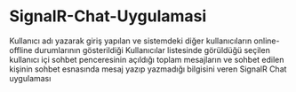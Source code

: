# SignalR-Chat-Uygulamasi
Kullanıcı adı yazarak giriş yapılan ve sistemdeki diğer kullanıcıların online-offline durumlarının gösterildiği Kullanıcılar listesinde görüldüğü seçilen kullanıcı içi sohbet penceresinin açıldığı toplam mesajların ve sohbet edilen kişinin sohbet esnasında mesaj yazıp yazmadığı bilgisini veren SignalR Chat uygulaması



